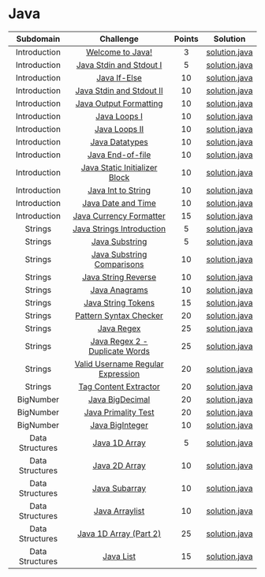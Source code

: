 # Java

|          Subdomain          |                                                         Challenge                                                        | Points |                                                                                         Solution                                                                                        |
|:---------------------------:|:------------------------------------------------------------------------------------------------------------------------:|:------:|:---------------------------------------------------------------------------------------------------------------------------------------------------------------------------------------:|
|         Introduction        | [Welcome to Java!](https://www.hackerrank.com/challenges/welcome-to-java)                                                |    3   | [solution.java](https://github.com/Utkarsh299-tech/HackerRank_Solution/blob/main/Java/Introduction/Welcome%20to%20Java!/solution.java)                                                  |
|         Introduction        | [Java Stdin and Stdout I](https://www.hackerrank.com/challenges/java-stdin-and-stdout-1)                                 |    5   | [solution.java](https://github.com/Utkarsh299-tech/HackerRank_Solution/blob/main/Java/Introduction/Java%20Stdin%20and%20Stdout%20I/solution.java)                                       |
|         Introduction        | [Java If-Else](https://www.hackerrank.com/challenges/java-if-else)                                                       |   10   | [solution.java](https://github.com/Utkarsh299-tech/HackerRank_Solution/blob/main/Java/Introduction/Java%20If-Else/solution.java)                                                        |
|         Introduction        | [Java Stdin and Stdout II](https://www.hackerrank.com/challenges/java-stdin-stdout)                                      |   10   | [solution.java](https://github.com/Utkarsh299-tech/HackerRank_Solution/blob/main/Java/Introduction/Java%20Stdin%20and%20Stdout%20II/solution.java)                                      |
|         Introduction        | [Java Output Formatting](https://www.hackerrank.com/challenges/java-output-formatting)                                   |   10   | [solution.java](https://github.com/Utkarsh299-tech/HackerRank_Solution/blob/main/Java/Introduction/Java%20Output%20Formatting/solution.java)                                            |
|         Introduction        | [Java Loops I](https://www.hackerrank.com/challenges/java-loops-i)                                                       |   10   | [solution.java](https://github.com/Utkarsh299-tech/HackerRank_Solution/blob/main/Java/Introduction/Java%20Loops%20I/solution.java)                                                      |
|         Introduction        | [Java Loops II](https://www.hackerrank.com/challenges/java-loops)                                                        |   10   | [solution.java](https://github.com/Utkarsh299-tech/HackerRank_Solution/blob/main/Java/Introduction/Java%20Loops%20II/solution.java)                                                    |
|         Introduction        | [Java Datatypes](https://www.hackerrank.com/challenges/java-datatypes)                                                   |   10   | [solution.java](https://github.com/Utkarsh299-tech/HackerRank_Solution/blob/main/Java/Introduction/Java%20Datatypes/solution.java)                                                      |
|         Introduction        | [Java End-of-file](https://www.hackerrank.com/challenges/java-end-of-file)                                               |   10   | [solution.java](https://github.com/Utkarsh299-tech/HackerRank_Solution/blob/main/Java/Introduction/Java%20End-of-file/solution.java)                                                      |
|         Introduction        | [Java Static Initializer Block](https://www.hackerrank.com/challenges/java-static-initializer-block)                     |   10   | [solution.java](https://github.com/Utkarsh299-tech/HackerRank_Solution/blob/main/Java/Introduction/Java%20Static%20Initializer%20Block/solution.java)                                    |
|         Introduction        | [Java Int to String](https://www.hackerrank.com/challenges/java-int-to-string)                                           |   10   | [solution.java](https://github.com/Utkarsh299-tech/HackerRank_Solution/blob/main/Java/Introduction/Java%20Int%20to%20String/solution.java)                                                |
|         Introduction        | [Java Date and Time](https://www.hackerrank.com/challenges/java-date-and-time)                                           |   10   | [solution.java](https://github.com/Utkarsh299-tech/HackerRank_Solution/blob/main/Java/Introduction/Java%20Date%20and%20Time/solution.java)                                                |
|         Introduction        | [Java Currency Formatter](https://www.hackerrank.com/challenges/java-currency-formatter)                                 |   15   | [solution.java](https://github.com/Utkarsh299-tech/HackerRank_Solution/blob/main/Java/Introduction/Java%20Currency%20Formatter/solution.java)                                            |
|         Strings             | [Java Strings Introduction](https://www.hackerrank.com/challenges/java-strings-introduction)                             |   5   | [solution.java](https://github.com/Utkarsh299-tech/HackerRank_Solution/blob/main/Java/Strings/Java%20Strings%20Introduction/solution.java)    
|         Strings             | [Java Substring](https://www.hackerrank.com/challenges/java-substring)                                                   |   5   | [solution.java](https://github.com/Utkarsh299-tech/HackerRank_Solution/blob/main/Java/Strings/Java%20Substring/solution.java)    
|         Strings             | [Java Substring Comparisons](https://www.hackerrank.com/challenges/java-string-compare)                                  |   10   | [solution.java](https://github.com/Utkarsh299-tech/HackerRank_Solution/blob/main/Java/Strings/Java%20Substring%20Comparisons/solution.java)     
|         Strings             | [Java String Reverse](https://www.hackerrank.com/challenges/java-string-reverse)                                         |   10   | [solution.java](https://github.com/Utkarsh299-tech/HackerRank_Solution/blob/main/Java/Strings/Java%20String%20Reverse/solution.java)  
|         Strings             | [Java Anagrams](https://www.hackerrank.com/challenges/java-anagrams)                                                     |   10   | [solution.java](https://github.com/Utkarsh299-tech/HackerRank_Solution/blob/main/Java/Strings/Java%20Anagrams/solution.java)  
|         Strings             | [Java String Tokens](https://www.hackerrank.com/challenges/java-string-tokens)                                           |   15   | [solution.java](https://github.com/Utkarsh299-tech/HackerRank_Solution/blob/main/Java/Strings/Java%20String%20Tokens/solution.java)  
|         Strings             | [Pattern Syntax Checker](https://www.hackerrank.com/challenges/pattern-syntax-checker)                                   |   20   | [solution.java](https://github.com/Utkarsh299-tech/HackerRank_Solution/blob/main/Java/Strings/Pattern%20Syntax%20Checker/solution.java) 
|         Strings             | [Java Regex](https://www.hackerrank.com/challenges/java-regex)                                                           |   25   | [solution.java](https://github.com/Utkarsh299-tech/HackerRank_Solution/blob/main/Java/Strings/Java%20Regex/solution.java) 
|         Strings             | [Java Regex 2 - Duplicate Words](https://www.hackerrank.com/challenges/duplicate-word)                                   |   25   | [solution.java](https://github.com/Utkarsh299-tech/HackerRank_Solution/blob/main/Java/Strings/Java%20Regex%202%20-%20Duplicate%20Words/solution.java) 
|         Strings             | [Valid Username Regular Expression](https://www.hackerrank.com/challenges/valid-username-checker)                        |   20   | [solution.java](https://github.com/Utkarsh299-tech/HackerRank_Solution/blob/main/Java/Strings/Valid%20Username%20Regular%20Expression/solution.java) 
|         Strings             | [Tag Content Extractor](https://www.hackerrank.com/challenges/tag-content-extractor)                                     |   20   | [solution.java](https://github.com/Utkarsh299-tech/HackerRank_Solution/blob/main/Java/Strings/Tag%20Content%20Extractor/solution.java) 
|         BigNumber           | [Java BigDecimal](https://www.hackerrank.com/challenges/java-bigdecimal)                                                 |   20   | [solution.java](https://github.com/Utkarsh299-tech/HackerRank_Solution/blob/main/Java/BigNumber/Java%20BigDecimal/solution.java) 
|         BigNumber           | [Java Primality Test](https://www.hackerrank.com/challenges/java-primality-test)                                         |   20   | [solution.java](https://github.com/Utkarsh299-tech/HackerRank_Solution/blob/main/Java/BigNumber/Java%20Primality%20Test/solution.java) 
|         BigNumber           | [Java BigInteger](https://www.hackerrank.com/challenges/java-biginteger)                                                 |   10   | [solution.java](https://github.com/Utkarsh299-tech/HackerRank_Solution/blob/main/Java/BigNumber/Java%20BigInteger/solution.java) 
|         Data Structures     | [Java 1D Array](https://www.hackerrank.com/challenges/java-1d-array-introduction)                                        |   5    | [solution.java](https://github.com/Utkarsh299-tech/HackerRank_Solution/blob/main/Java/Data%20Structures/Java%201D%20Array/solution.java) 
|         Data Structures     | [Java 2D Array](https://www.hackerrank.com/challenges/java-2d-array)                                                     |   10   | [solution.java](https://github.com/Utkarsh299-tech/HackerRank_Solution/blob/main/Java/Data%20Structures/Java%202D%20Array/solution.java) 
|         Data Structures     | [Java Subarray](https://www.hackerrank.com/challenges/java-negative-subarray)                                            |   10   | [solution.java](https://github.com/Utkarsh299-tech/HackerRank_Solution/blob/main/Java/Data%20Structures/Java%20Subarray/solution.java) 
|         Data Structures     | [Java Arraylist](https://www.hackerrank.com/challenges/java-arraylist)                                                   |   10   | [solution.java](https://github.com/Utkarsh299-tech/HackerRank_Solution/blob/main/Java/Data%20Structures/Java%20Arraylist/solution.java) 
|         Data Structures     | [Java 1D Array (Part 2)](https://www.hackerrank.com/challenges/java-1d-array)                                            |   25   | [solution.java](https://github.com/Utkarsh299-tech/HackerRank_Solution/blob/main/Java/Data%20Structures/Java%201D%20Array%20(Part%202)/solution.java) 
|         Data Structures     | [Java List](https://www.hackerrank.com/challenges/java-list)                                                             |   15   | [solution.java](https://github.com/Utkarsh299-tech/HackerRank_Solution/blob/main/Java/Data%20Structures/Java%20List/solution.java) 
